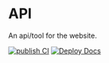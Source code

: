 # API
An api/tool for the website.

[![publish CI](https://github.com/IkeaStock/Ikea-Api/actions/workflows/publish.yml/badge.svg)](https://github.com/IkeaStock/Ikea-Api/actions/workflows/publish.yml)
[![Deploy Docs](https://github.com/IkeaStock/Ikea-Api/actions/workflows/docs.yml/badge.svg)](https://github.com/IkeaStock/Ikea-Api/actions/workflows/docs.yml)
